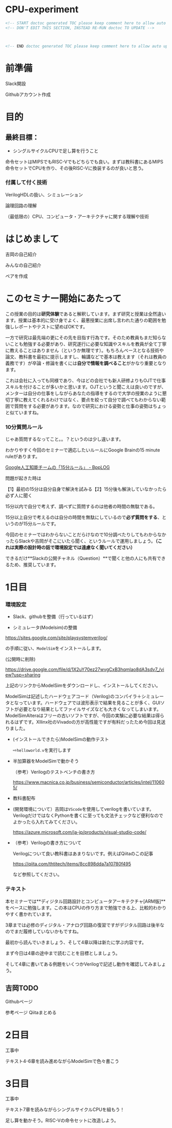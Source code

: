 # CPU-experiment

```html
<!-- START doctoc generated TOC please keep comment here to allow auto update -->
<!-- DON'T EDIT THIS SECTION, INSTEAD RE-RUN doctoc TO UPDATE -->



<!-- END doctoc generated TOC please keep comment here to allow auto update -->
```



# 前準備

Slack開設

Githubアカウント作成

# 目的

## 最終目標：

- シングルサイクルCPUで足し算を行うこと

命令セットはMIPSでもRISC-Vでもどちらでも良い。まずは教科書にあるMIPS命令セットでCPUを作り、その後RISC-Vに換装するのが良いと思う。

### 付属して付く技術

VerilogHDLの扱い、シミュレーション

論理回路の理解

（最低限の）CPU、コンピュータ・アーキテクチャに関する理解や技術

# はじめまして

吉岡の自己紹介

みんなの自己紹介

ペアを作成

# このセミナー開始にあたって

この授業の目的は**研究体験**であると解釈しています。まず研究と授業は全然違います。授業は基本的に受け身でよく、最悪授業に出席し言われた通りの範囲を勉強しレポートやテストに望めばOKです。

一方で研究は最先端の更にその先を目指す行為です。そのため教員もまだ知らないことも勉強する必要があり、研究遂行に必要な知識やスキルを教員が全て丁寧に教えることはありません（というか無理です）。もちろんベースとなる技術や論文、教科書を最初に提示しますし、輪講などで基本は教えます（それは教員の義務です）が卒論・修論を書くには**自分で情報を調べること**がかなり重要となります。

これは会社に入っても同様であり、今はどの会社でも新人研修よりもOJTで仕事スキルを付けることが多いかと思います。OJTというと聞こえは良いのですが、メンターは自分の仕事をしながらあなたの指導をするので大学の授業のように懇切丁寧に教えてくれるわけではなく、要点を絞って自分で調べてもわからない範囲で質問をする必要があります。なので研究における姿勢と仕事の姿勢はちょっと似ていますね。

### 10分質問ルール

じゃあ質問するなってこと。。？というのは少し違います。

わかりやすく今回のセミナーで適応したいルールにGoogle Brainの15 minute ruleがあります。

[Google人工知能チームの「15分ルール」 - BppLOG](https://tkybpp.hatenablog.com/entry/2016/08/16/173055)

問題が起きた時は

【1】最初の15分は自分自身で解決を試みる【2】15分後も解決していなかったら必ず人に聞く

15分以内で自分で考えず、調べずに質問するのは他者の時間の無駄である。

15分以上自分で考えるのは自分の時間を無駄にしているので**必ず質問をする**、というのが15分ルールです。

今回のセミナーではわからないことだらけなので10分調べたりしてもわからなかったらSlackや吉岡がそこにいたら聞く、というルールで運用しましょう。**（これは実際の設計時の話で環境設定では遠慮なく聞いてください）**

できるだけ**Slackの公開チャネル（Question）**で聞くと他の人にも共有できるため、推奨しています。

# 1日目

### 環境設定

* Slack、githubを整備（行っているはず）

* シミュレータ(Modelsim)の整備

https://sites.google.com/site/playsystemverilog/

の手順に従い、`ModelSim`をインストールします。



(公開時に削除)

https://drive.google.com/file/d/1X2uY70ez27wvgCxB3hqmlao8dA3sdv7_/view?usp=sharing

上記のリンクからModelSimをダウンロードし、インストールしてください。



ModelSimは記述したハードウェアコード（Verilog)のコンパイラ＋シミュレータとなっています。ハードウェアでは波形表示で結果を見ることが多く、GUIソフトが必要となり結果としてファイルサイズなども大きくなってしまいます。ModelSimAlteraはフリーの古いソフトですが、今回の実験に必要な結果は得られるはずです。XIlinx社のVivadoの方が高性能ですが有料だったため今回は見送りました。

* (インストールできたら)ModelSimの動作テスト

  ⇨`helloworld.v`を実行します

* 半加算器をModelSimで動かそう

  （参考）Verilogのテストベンチの書き方

  https://www.macnica.co.jp/business/semiconductor/articles/intel/110605/

* 教科書配布

* (開発環境について）吉岡は`VScode`を使用してverilogを書いています。
  VerilogだけではなくPythonを書くに至っても文法チェックなど便利なのでよかったら入れてみてください。

  https://azure.microsoft.com/ja-jp/products/visual-studio-code/

* （参考）Verilogの書き方について

  Verilogについて良い教科書はあまりないです。例えばQiitaのこの記事

  https://qiita.com/thtitech/items/8cc898dda7a10780f495

  など参照してください。

### テキスト

本セミナーでは**ディジタル回路設計とコンピュータアーキテクチャ[ARM版]**をベースに勉強します。この本はCPUの作り方まで勉強できる上、比較的わかりやすく書かれています。

3章までは必修のディジタル・アナログ回路の復習ですがデジタル回路は後半なのでまだ履修していないかもですね。

最初から読んでいきましょう、そして4章以降は新たに学ぶ内容です。

まず今日は4章の途中まで読むことを目標としましょう。

そして4章に書いてある例題をいくつかVerilogで記述し動作を確認してみましょう。



## 吉岡TODO

Githubページ

参考ページ Qiitaまとめる

# 2日目

工事中

テキスト4-6章を読み進めながらModelSimで色々書こう

# 3日目

工事中

テキスト7章を読みながらシングルサイクルCPUを組もう！

足し算を動かそう。RISC-Vの命令セットに改造しよう。
